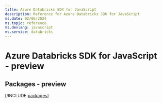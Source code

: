 ```yaml
---
title: Azure Databricks SDK for JavaScript
description: Reference for Azure Databricks SDK for JavaScript
ms.date: 02/06/2024
ms.topic: reference
ms.devlang: javascript
ms.service: databricks
---
```

# Azure Databricks SDK for JavaScript - preview
## Packages - preview
[!INCLUDE [packages](databricks-index.md)]